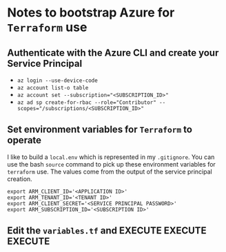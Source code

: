 # **Notes to bootstrap Azure for `Terraform` use**

## **Authenticate with the Azure CLI and create your Service Principal**
* `az login --use-device-code`
* `az account list-o table`
* `az account set --subscription="<SUBSCRIPTION_ID>"`
* `az ad sp create-for-rbac --role="Contributor" --scopes="/subscriptions/<SUBSCRIPTION_ID>"`

## **Set environment variables for `Terraform` to operate**
I like to build a `local.env` which is represented in my `.gitignore`. You can use the bash `source` command to pick up these environment variables for `terraform` use. The values come from the output of the service principal creation. 

```
export ARM_CLIENT_ID='<APPLICATION ID>'
export ARM_TENANT_ID='<TENANT ID>'
export ARM_CLIENT_SECRET='<SERVICE PRINCIPAL PASSWORD>'
export ARM_SUBSCRIPTION_ID='<SUBSCRIPTION ID>'
```

## **Edit the `variables.tf` and EXECUTE EXECUTE EXECUTE**
